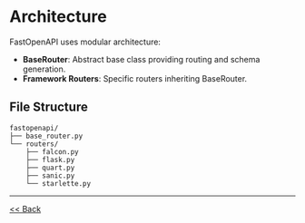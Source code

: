 # Architecture

FastOpenAPI uses modular architecture:

- **BaseRouter**: Abstract base class providing routing and schema generation.
- **Framework Routers**: Specific routers inheriting BaseRouter.

## File Structure

```
fastopenapi/
├── base_router.py
└── routers/
    ├── falcon.py
    ├── flask.py
    ├── quart.py
    ├── sanic.py
    └── starlette.py
```
---
[<< Back](index.md)